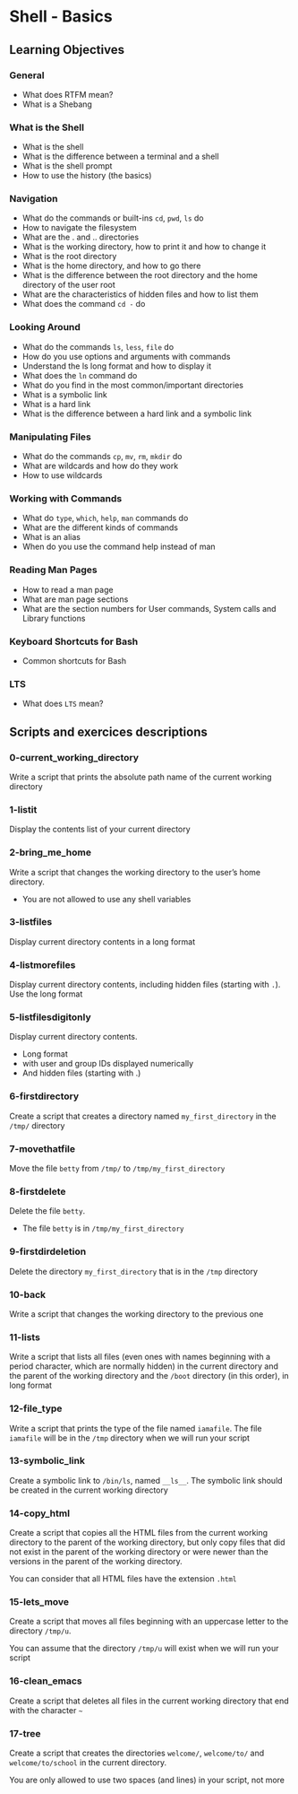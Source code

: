 # Shell - Basics

## Learning Objectives

### General

- What does RTFM mean?
- What is a Shebang

### What is the Shell

- What is the shell
- What is the difference between a terminal and a shell
- What is the shell prompt
- How to use the history (the basics)

### Navigation

- What do the commands or built-ins `cd`, `pwd`, `ls` do
- How to navigate the filesystem
- What are the . and .. directories
- What is the working directory, how to print it and how to change it
- What is the root directory
- What is the home directory, and how to go there
- What is the difference between the root directory and the home directory of the user root
- What are the characteristics of hidden files and how to list them
- What does the command `cd -` do

### Looking Around

- What do the commands `ls`, `less`, `file` do
- How do you use options and arguments with commands
- Understand the ls long format and how to display it
- What does the `ln` command do
- What do you find in the most common/important directories
- What is a symbolic link
- What is a hard link
- What is the difference between a hard link and a symbolic link

### Manipulating Files

- What do the commands `cp`, `mv`, `rm`, `mkdir` do
- What are wildcards and how do they work
- How to use wildcards

### Working with Commands

- What do `type`, `which`, `help`, `man` commands do
- What are the different kinds of commands
- What is an alias
- When do you use the command help instead of man

### Reading Man Pages

- How to read a man page
- What are man page sections
- What are the section numbers for User commands, System calls and Library functions

### Keyboard Shortcuts for Bash

- Common shortcuts for Bash

### LTS

- What does `LTS` mean?

## Scripts and exercices descriptions
### 0-current_working_directory
Write a script that prints the absolute path name of the current working directory

### 1-listit
Display the contents list of your current directory

### 2-bring_me_home
Write a script that changes the working directory to the user’s home directory.

* You are not allowed to use any shell variables

### 3-listfiles
Display current directory contents in a long format

### 4-listmorefiles
Display current directory contents, including hidden files (starting with `.`). Use the long format

### 5-listfilesdigitonly
Display current directory contents.

* Long format
* with user and group IDs displayed numerically
* And hidden files (starting with .)

### 6-firstdirectory
Create a script that creates a directory named `my_first_directory` in the `/tmp/` directory

### 7-movethatfile
Move the file `betty` from `/tmp/` to `/tmp/my_first_directory`

### 8-firstdelete
Delete the file `betty`.

* The file `betty` is in `/tmp/my_first_directory`

### 9-firstdirdeletion
Delete the directory `my_first_directory` that is in the `/tmp` directory

### 10-back
Write a script that changes the working directory to the previous one

### 11-lists
Write a script that lists all files (even ones with names beginning with a period character, which are normally hidden) in the current directory and the parent of the working directory and the `/boot` directory (in this order), in long format

### 12-file_type
Write a script that prints the type of the file named `iamafile`. The file `iamafile` will be in the `/tmp` directory when we will run your script

### 13-symbolic_link
Create a symbolic link to `/bin/ls`, named `__ls__`. The symbolic link should be created in the current working directory

### 14-copy_html
Create a script that copies all the HTML files from the current working directory to the parent of the working directory, but only copy files that did not exist in the parent of the working directory or were newer than the versions in the parent of the working directory.

You can consider that all HTML files have the extension `.html`

### 15-lets_move
Create a script that moves all files beginning with an uppercase letter to the directory `/tmp/u`.

You can assume that the directory `/tmp/u` will exist when we will run your script

### 16-clean_emacs
Create a script that deletes all files in the current working directory that end with the character `~`

### 17-tree
Create a script that creates the directories `welcome/`, `welcome/to/` and `welcome/to/school` in the current directory.

You are only allowed to use two spaces (and lines) in your script, not more
